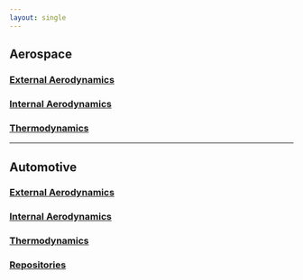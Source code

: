 ```yaml
---
layout: single
---
```


## Aerospace

### [External Aerodynamics](/sources/testcases_aerospace_external-aerodynamics/index.html)

### [Internal Aerodynamics](/sources/testcases_aerospace_internal-aerodynamics/index.html)

### [Thermodynamics](/sources/testcases_aerospace_thermodynamics/index.html)

* * * 

## Automotive

### [External Aerodynamics](/sources/testcases_automotive_external-aerodynamics/index.html)

### [Internal Aerodynamics](/sources/testcases_automotive_internal-aerodynamics/index.html)

### [Thermodynamics](/sources/testcases_automotive_thermodynamics/index.html)


### [Repositories](/sources/testcases_repositories/index.html)